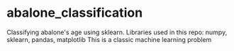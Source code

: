 # abalone_classification
Classifying abalone's age using sklearn. 
Libraries used in this repo: numpy, sklearn, pandas, matplotlib 
This is a classic machine learning problem 
